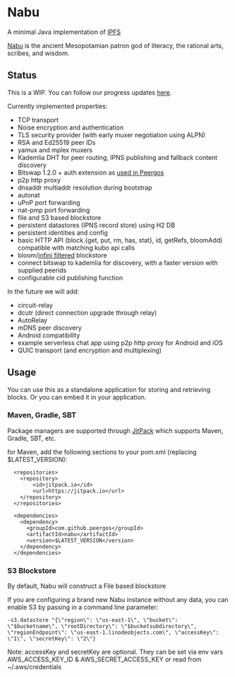 # Nabu

A minimal Java implementation of [IPFS](https://ipfs.io)

[Nabu](https://en.wikipedia.org/wiki/Nabu) is the ancient Mesopotamian patron god of literacy, the rational arts, scribes, and wisdom.

## Status
This is a WIP. You can follow our progress updates [here](https://peergos.net/public/ianopolous/work/java-ipfs-updates.md?open=true).

Currently implemented properties:
* TCP transport
* Noise encryption and authentication
* TLS security provider (with early muxer negotiation using ALPN)
* RSA and Ed25519 peer IDs
* yamux and mplex muxers
* Kademlia DHT for peer routing, IPNS publishing and fallback content discovery
* Bitswap 1.2.0 + auth extension as [used in Peergos](https://peergos.org/posts/bats)
* p2p http proxy
* dnsaddr multiaddr resolution during bootstrap
* autonat
* uPnP port forwarding
* nat-pmp port forwarding
* file and S3 based blockstore
* persistent datastores (IPNS record store) using H2 DB
* persistent identities and config
* basic HTTP API (block.{get, put, rm, has, stat}, id, getRefs, bloomAdd) compatible with matching kubo api calls
* bloom/[infini filtered](https://www.rasmuspagh.net/papers/infinifilter.pdf) blockstore
* connect bitswap to kademlia for discovery, with a faster version with supplied peerids
* configurable cid publishing function

In the future we will add:
* circuit-relay
* dcutr (direct connection upgrade through relay)
* AutoRelay
* mDNS peer discovery
* Android compatibility
* example serverless chat app using p2p http proxy for Android and iOS
* QUIC transport (and encryption and multiplexing)

## Usage
You can use this as a standalone application for storing and retrieving blocks. Or you can embed it in your application. 

### Maven, Gradle, SBT

Package managers are supported through [JitPack](https://jitpack.io/#Peergos/nabu) which supports Maven, Gradle, SBT, etc.

for Maven, add the following sections to your pom.xml (replacing $LATEST_VERSION):
```
  <repositories>
    <repository>
        <id>jitpack.io</id>
        <url>https://jitpack.io</url>
    </repository>
  </repositories>

  <dependencies>
    <dependency>
      <groupId>com.github.peergos</groupId>
      <artifactId>nabu</artifactId>
      <version>$LATEST_VERSION</version>
    </dependency>
  </dependencies>
```


### S3 Blockstore

By default, Nabu will construct a File based blockstore

If you are configuring a brand new Nabu instance without any data, you can enable S3 by passing in a command line parameter:
```
-s3.datastore "{\"region\": \"us-east-1\", \"bucket\": \"$bucketname\", \"rootDirectory\": \"$bucketsubdirectory\", \"regionEndpoint\": \"us-east-1.linodeobjects.com\", \"accessKey\": \"1\", \"secretKey\": \"2\"}
```
Note: accessKey and secretKey are optional. They can be set via env vars AWS_ACCESS_KEY_ID & AWS_SECRET_ACCESS_KEY or read from ~/.aws/credentials
